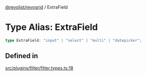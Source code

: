 [@revolist/revogrid](README.md) / ExtraField

# Type Alias: ExtraField

```ts
type ExtraField: "input" | "select" | "multi" | "datepicker";
```

## Defined in

[src/plugins/filter/filter.types.ts:18](https://github.com/revolist/revogrid/blob/33fdf87718e4421a1302a23338379f45f99055c0/src/plugins/filter/filter.types.ts#L18)
